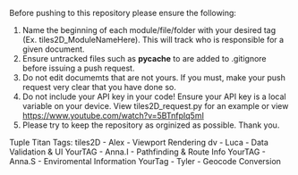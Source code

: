 Before pushing to this repository please ensure the following:
1. Name the beginning of each module/file/folder with your desired tag (Ex. tiles2D_ModuleNameHere).
   This will track who is responsible for a given document.
2. Ensure untracked files such as __pycache__ to are added to .gitignore before issuing a push request.
3. Do not edit documemts that are not yours. If you must, make your push request very clear that you have done so.
4. Do not include your API key in your code! Ensure your API key is a local variable on your device.
   View tiles2D_request.py for an example or view https://www.youtube.com/watch?v=5BTnfpIq5mI
5. Please try to keep the repository as orginized as possible. Thank you.

Tuple Titan Tags:
tiles2D - Alex   - Viewport Rendering
dv      - Luca   - Data Validation & UI
YourTAG - Anna.I - Pathfinding & Route Info
YourTAG - Anna.S - Enviromental Information
YourTag - Tyler  - Geocode Conversion

